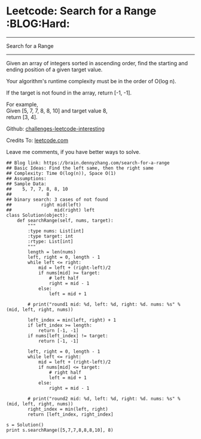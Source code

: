 # Leetcode: Search for a Range     :BLOG:Hard:


---

Search for a Range  

---

Given an array of integers sorted in ascending order, find the starting and ending position of a given target value.  

Your algorithm's runtime complexity must be in the order of O(log n).  

If the target is not found in the array, return [-1, -1].  

For example,  
Given [5, 7, 7, 8, 8, 10] and target value 8,  
return [3, 4].  

Github: [challenges-leetcode-interesting](https://github.com/DennyZhang/challenges-leetcode-interesting/tree/master/search-for-a-range)  

Credits To: [leetcode.com](https://leetcode.com/problems/search-for-a-range/description/)  

Leave me comments, if you have better ways to solve.  

    ## Blog link: https://brain.dennyzhang.com/search-for-a-range
    ## Basic Ideas: Find the left same, then the right same
    ## Complexity: Time O(log(n)), Space O(1)
    ## Assumptions:
    ## Sample Data:
    ##    5, 7, 7, 8, 8, 10
    ##             8
    ## binary search: 3 cases of not found
    ##           right mid(left)
    ##                mid(right) left
    class Solution(object):
        def searchRange(self, nums, target):
            """
            :type nums: List[int]
            :type target: int
            :rtype: List[int]
            """
            length = len(nums)
            left, right = 0, length - 1
            while left <= right:
                mid = left + (right-left)/2
                if nums[mid] >= target:
                    # left half
                    right = mid - 1
                else:
                    left = mid + 1
    
            # print("round1 mid: %d, left: %d, right: %d. nums: %s" % (mid, left, right, nums))
    
            left_index = min(left, right) + 1
            if left_index >= length:
                return [-1, -1]
            if nums[left_index] != target:
                return [-1, -1]
    
            left, right = 0, length - 1
            while left <= right:
                mid = left + (right-left)/2
                if nums[mid] <= target:
                    # right half
                    left = mid + 1
                else:
                    right = mid - 1
    
            # print("round2 mid: %d, left: %d, right: %d. nums: %s" % (mid, left, right, nums))
            right_index = min(left, right)
            return [left_index, right_index]
    
    s = Solution()
    print s.searchRange([5,7,7,8,8,8,10], 8)